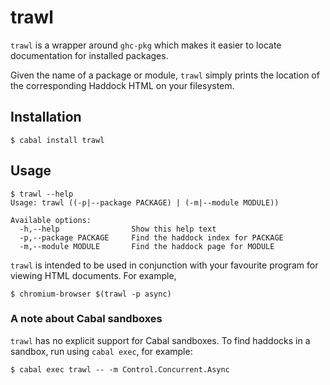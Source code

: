 # trawl

`trawl` is a wrapper around `ghc-pkg` which makes it easier to locate documentation for installed packages.

Given the name of a package or module, `trawl` simply prints the location of the corresponding Haddock HTML on your filesystem.

## Installation

    $ cabal install trawl

## Usage

    $ trawl --help
    Usage: trawl ((-p|--package PACKAGE) | (-m|--module MODULE))

    Available options:
      -h,--help                Show this help text
      -p,--package PACKAGE     Find the haddock index for PACKAGE
      -m,--module MODULE       Find the haddock page for MODULE

`trawl` is intended to be used in conjunction with your favourite program for viewing HTML documents. For example,

    $ chromium-browser $(trawl -p async)

### A note about Cabal sandboxes

`trawl` has no explicit support for Cabal sandboxes. To find haddocks in a sandbox, run using `cabal exec`, for example:

    $ cabal exec trawl -- -m Control.Concurrent.Async
